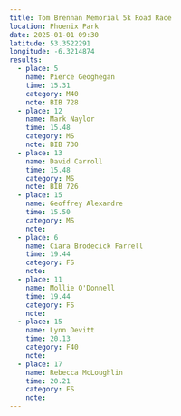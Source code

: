 ```yaml
---
title: Tom Brennan Memorial 5k Road Race
location: Phoenix Park
date: 2025-01-01 09:30
latitude: 53.3522291
longitude: -6.3214874
results:
  - place: 5
    name: Pierce Geoghegan
    time: 15.31
    category: M40
    note: BIB 728
  - place: 12
    name: Mark Naylor
    time: 15.48
    category: MS
    note: BIB 730
  - place: 13
    name: David Carroll
    time: 15.48
    category: MS
    note: BIB 726
  - place: 15
    name: Geoffrey Alexandre
    time: 15.50
    category: MS
    note: 
  - place: 6
    name: Ciara Brodecick Farrell
    time: 19.44
    category: FS
    note: 
  - place: 11
    name: Mollie O'Donnell
    time: 19.44
    category: FS
    note: 
  - place: 15
    name: Lynn Devitt
    time: 20.13
    category: F40
    note: 
  - place: 17
    name: Rebecca McLoughlin
    time: 20.21
    category: FS
    note: 
---
```

